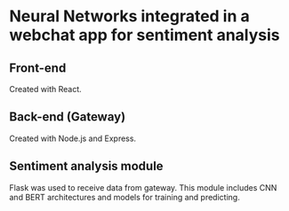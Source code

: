 # Neural Networks integrated in a webchat app for sentiment analysis

## Front-end

Created with React.

## Back-end (Gateway)

Created with Node.js and Express.

## Sentiment analysis module

Flask was used to receive data from gateway.
This module includes CNN and BERT architectures and models for training and predicting.
